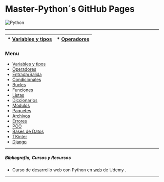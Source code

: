 # Master-Python´s GitHub Pages
![Python](imagenes/python.ico)


---


|  * [Variables y tipos](variables_tipo.md)	|  * [Operadores](operadores.md)	|
|-	|-	|


### Menu    
* [Variables y tipos](variables_tipo.md)
* [Operadores](operadores.md)
* [Entrada/Salida](entrada-salida.md)
* [Condicionales](condicionales.md)
* [Bucles](bucles.md)
* [Funciones](funciones.md)
* [Listas](listas.md)
* [Diccionarios](diccionarios.md)
* [Modulos](modulos.md)
* [Paquetes](paquetes.md)
* [Archivos](archivos.md)
* [Errores](errores.md)
* [POO](poo.md)
* [Bases de Datos](db.md)
* [TKinter](tkinter.md)
* [Django](django.md)


---


##### Bibliografia, Cursos y Recursos   
- Curso de desarrollo web con Python en [web](https://www.udemy.com/course/master-en-python-aprender-python-django-flask-y-tkinter/) de Udemy .


---   
